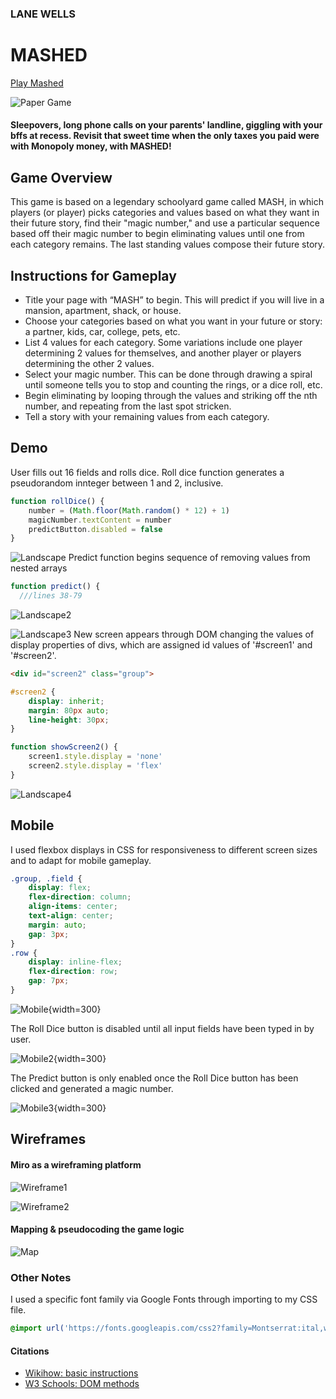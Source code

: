 ### LANE WELLS

# MASHED
[Play Mashed](https://mashed.surge.sh/)

![Paper Game](https://birminghammomcollective.com/wp-content/uploads/2020/02/86453559_603831930460614_1250635038542790656_n.jpg)

#### Sleepovers, long phone calls on your parents' landline, giggling with your bffs at recess. Revisit that sweet time when the only taxes you paid were with Monopoly money, with MASHED!

## Game Overview
This game is based on a legendary schoolyard game called MASH, in which players (or player) picks categories and values based on what they want in their future story, find their "magic number," and use a particular sequence based off their magic number to begin eliminating values until one from each category remains. The last standing values compose their future story.

## Instructions for Gameplay
  - Title your page with “MASH” to begin. This will predict if you will live in a mansion, apartment, shack, or house.
  - Choose your categories based on what you want in your future or story: a partner, kids, car, college, pets, etc.
  - List 4 values for each category. Some variations include one player determining 2 values for themselves, and another player or players determining the other 2 values.
  - Select your magic number. This can be done through drawing a spiral until someone tells you to stop and counting the rings, or a dice roll, etc.
  - Begin eliminating by looping through the values and striking off the nth number, and repeating from the last spot stricken. 
  - Tell a story with your remaining values from each category.

## Demo
User fills out 16 fields and rolls dice. Roll dice function generates a pseudorandom innteger between 1 and 2, inclusive.
```js
function rollDice() {
    number = (Math.floor(Math.random() * 12) + 1)
    magicNumber.textContent = number
    predictButton.disabled = false
}
```
![Landscape](/assets/Screenshot1.png)
Predict function begins sequence of removing values from nested arrays
```js
function predict() {
  ///lines 38-79
```
![Landscape2](/assets/Screenshot3.png)

![Landscape3](/assets/Screenshot4.png)
New screen appears through DOM changing the values of display properties of divs, which are assigned id values of '#screen1' and '#screen2'.
```html
<div id="screen2" class="group">
```
```css
#screen2 {
    display: inherit;
    margin: 80px auto;
    line-height: 30px;
}
```
```js
function showScreen2() {
    screen1.style.display = 'none'
    screen2.style.display = 'flex'
}
```
![Landscape4](/assets/Screenshot2.png)

## Mobile
I used flexbox displays in CSS for responsiveness to different screen sizes and to adapt for mobile gameplay.
```css
.group, .field {
    display: flex;
    flex-direction: column;
    align-items: center;
    text-align: center;
    margin: auto;
    gap: 3px;
}
.row {
    display: inline-flex;
    flex-direction: row;
    gap: 7px;
}
```
![Mobile](/assets/Mobile1.png){width=300}

The Roll Dice button is disabled until all input fields have been typed in by user.

![Mobile2](/assets/Mobile2.png){width=300}

The Predict button is only enabled once the Roll Dice button has been clicked and generated a magic number.

![Mobile3](/assets/Mobile3.png){width=300}

## Wireframes
#### Miro as a wireframing platform
![Wireframe1](/assets/Wireframes1.png)

![Wireframe2](/assets/Wireframes2.png)

#### Mapping & pseudocoding the game logic
![Map](/assets/Map.png)

### Other Notes
I used a specific font family via Google Fonts through importing to my CSS file.
```css
@import url('https://fonts.googleapis.com/css2?family=Montserrat:ital,wght@0,100..900;1,100..900&display=swap');
```

#### Citations
  - [Wikihow: basic instructions](https://www.wikihow.com/Play-M.A.S.H)
  - [W3 Schools: DOM methods](https://www.w3schools.com/jsref/met_document_getelementsbyclassname.asp)